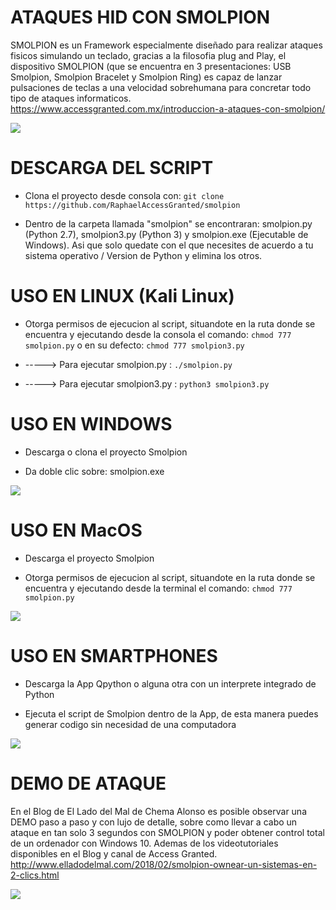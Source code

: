 ATAQUES HID CON SMOLPION
===========

SMOLPION es un Framework especialmente diseñado para realizar ataques fisicos simulando un teclado, gracias a la filosofia plug and Play, el dispositivo SMOLPION (que se encuentra en 3 presentaciones: USB Smolpion, Smolpion Bracelet y Smolpion Ring) es capaz de lanzar pulsaciones de teclas a una velocidad sobrehumana para concretar todo tipo de ataques informaticos. 
https://www.accessgranted.com.mx/introduccion-a-ataques-con-smolpion/

<img src="https://www.accessgranted.com.mx/wp-content/uploads/2017/06/opciones.png" />

DESCARGA DEL SCRIPT
===========

- Clona el proyecto desde consola con: ``` git clone https://github.com/RaphaelAccessGranted/smolpion ```

- Dentro de la carpeta llamada "smolpion" se encontraran: smolpion.py (Python 2.7), smolpion3.py (Python 3) y smolpion.exe (Ejecutable de Windows). Asi que solo quedate con el que necesites de acuerdo a tu sistema operativo / Version de Python y elimina los otros. 

USO EN LINUX (Kali Linux)
===========

- Otorga permisos de ejecucion al script, situandote en la ruta donde se encuentra y ejecutando desde la consola el comando:
``` chmod 777 smolpion.py ``` o en su defecto: ``` chmod 777 smolpion3.py ```

- -----> Para ejecutar smolpion.py : ``` ./smolpion.py ```
- -----> Para ejecutar smolpion3.py : ``` python3 smolpion3.py ```

USO EN WINDOWS
===========

- Descarga o clona el proyecto Smolpion

- Da doble clic sobre: smolpion.exe 

<img src="http://i63.tinypic.com/1z1coax.png" />

USO EN MacOS
===========

- Descarga el proyecto Smolpion

- Otorga permisos de ejecucion al script, situandote en la ruta donde se encuentra y ejecutando desde la terminal el comando:
``` chmod 777 smolpion.py ```


<img src="http://i63.tinypic.com/357mykn.png" />

USO EN SMARTPHONES
===========

- Descarga la App Qpython o alguna otra con un interprete integrado de Python

- Ejecuta el script de Smolpion dentro de la App, de esta manera puedes generar codigo sin necesidad de una computadora


<img src="http://i63.tinypic.com/2r7bo9j.png" />

DEMO DE ATAQUE
===========

En el Blog de El Lado del Mal de Chema Alonso es posible observar una DEMO paso a paso y con lujo de detalle, sobre como llevar a cabo un ataque en tan solo 3 segundos con SMOLPION y poder obtener control total de un ordenador con Windows 10. Ademas de los videotutoriales disponibles en el Blog y canal de Access Granted.   http://www.elladodelmal.com/2018/02/smolpion-ownear-un-sistemas-en-2-clics.html

<img src="http://i63.tinypic.com/1ewc3d.png" />
